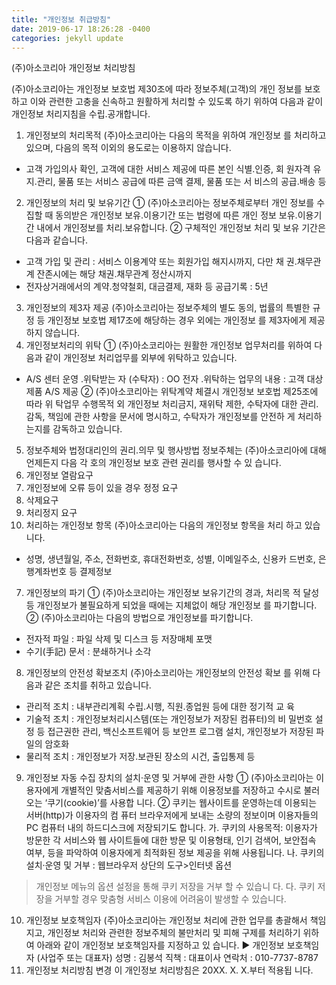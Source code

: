 ```yaml
---
title: "개인정보 취급방침"
date: 2019-06-17 18:26:28 -0400
categories: jekyll update
---
```


(주)아소코리아 개인정보 처리방침

(주)아소코리아는 개인정보 보호법 제30조에 따라 정보주체(고객)의 개인
정보를 보호하고 이와 관련한 고충을 신속하고 원활하게 처리할 수 있도록
하기 위하여 다음과 같이 개인정보 처리지침을 수립․공개합니다.
1. 개인정보의 처리목적 (주)아소코리아는 다음의 목적을 위하여 개인정보
를 처리하고 있으며, 다음의 목적 이외의 용도로는 이용하지 않습니다.
 - 고객 가입의사 확인, 고객에 대한 서비스 제공에 따른 본인 식별․인증, 회
원자격 유지․관리, 물품 또는 서비스 공급에 따른 금액 결제, 물품 또는 서
비스의 공급․배송 등
2. 개인정보의 처리 및 보유기간 ① (주)아소코리아는 정보주체로부터 개인
정보를 수집할 때 동의받은 개인정보 보유․이용기간 또는 법령에 따른 개인
정보 보유․이용기간 내에서 개인정보를 처리․보유합니다.
 ② 구체적인 개인정보 처리 및 보유 기간은 다음과 같습니다.
 - 고객 가입 및 관리 : 서비스 이용계약 또는 회원가입 해지시까지, 다만 채
권․채무관계 잔존시에는 해당 채권․채무관계 정산시까지
 - 전자상거래에서의 계약․청약철회, 대금결제, 재화 등 공급기록 : 5년
3. 개인정보의 제3자 제공 (주)아소코리아는 정보주체의 별도 동의, 법률의
특별한 규정 등 개인정보 보호법 제17조에 해당하는 경우 외에는 개인정보
를 제3자에게 제공하지 않습니다.
4. 개인정보처리의 위탁 ① (주)아소코리아는 원활한 개인정보 업무처리를
위하여 다음과 같이 개인정보 처리업무를 외부에 위탁하고 있습니다.
 - A/S 센터 운영
 ․위탁받는 자 (수탁자) : OO 전자
 ․위탁하는 업무의 내용 : 고객 대상 제품 A/S 제공
 ② (주)아소코리아는 위탁계약 체결시 개인정보 보호법 제25조에 따라 위
탁업무 수행목적 외 개인정보 처리금지, 재위탁 제한, 수탁자에 대한 관리․
감독, 책임에 관한 사항을 문서에 명시하고, 수탁자가 개인정보를 안전하
게 처리하는지를 감독하고 있습니다.
5. 정보주체와 법정대리인의 권리․의무 및 행사방법 정보주체는 (주)아소코리아에 대해 언제든지 다음 각 호의 개인정보 보호 관련 권리를 행사할 수 있
습니다.
 1. 개인정보 열람요구
 2. 개인정보에 오류 등이 있을 경우 정정 요구
 3. 삭제요구
 4. 처리정지 요구
6. 처리하는 개인정보 항목 (주)아소코리아는 다음의 개인정보 항목을 처리
하고 있습니다.
 - 성명, 생년월일, 주소, 전화번호, 휴대전화번호, 성별, 이메일주소, 신용카
드번호, 은행계좌번호 등 결제정보
7. 개인정보의 파기 ① (주)아소코리아는 개인정보 보유기간의 경과, 처리목
적 달성 등 개인정보가 불필요하게 되었을 때에는 지체없이 해당 개인정보
를 파기합니다.
 ② (주)아소코리아는 다음의 방법으로 개인정보를 파기합니다.
 - 전자적 파일 : 파일 삭제 및 디스크 등 저장매체 포맷
 - 수기(手記) 문서 : 분쇄하거나 소각
8. 개인정보의 안전성 확보조치 (주)아소코리아는 개인정보의 안전성 확보
를 위해 다음과 같은 조치를 취하고 있습니다.
 - 관리적 조치 : 내부관리계획 수립․시행, 직원․종업원 등에 대한 정기적 교
육
 - 기술적 조치 : 개인정보처리시스템(또는 개인정보가 저장된 컴퓨터)의 비
밀번호 설정 등 접근권한 관리, 백신소프트웨어 등 보안프
로그램 설치, 개인정보가 저장된 파일의 암호화
 - 물리적 조치 : 개인정보가 저장․보관된 장소의 시건, 출입통제 등
9. 개인정보 자동 수집 장치의 설치·운영 및 거부에 관한 사항
① (주)아소코리아는 이용자에게 개별적인 맞춤서비스를 제공하기
위해 이용정보를 저장하고 수시로 불러오는 ‘쿠기(cookie)’를 사용합
니다.
② 쿠키는 웹사이트를 운영하는데 이용되는 서버(http)가 이용자의 컴
퓨터 브라우저에게 보내는 소량의 정보이며 이용자들의 PC 컴퓨터
내의 하드디스크에 저장되기도 합니다.
가. 쿠키의 사용목적: 이용자가 방문한 각 서비스와 웹 사이트들에
대한 방문 및 이용형태, 인기 검색어, 보안접속 여부, 등을 파악하여
이용자에게 최적화된 정보 제공을 위해 사용됩니다.
나. 쿠키의 설치·운영 및 거부 : 웹브라우저 상단의 도구>인터넷 옵션
>개인정보 메뉴의 옵션 설정을 통해 쿠키 저장을 거부 할 수 있습니
다.
다. 쿠키 저장을 거부할 경우 맞춤형 서비스 이용에 어려움이 발생할
수 있습니다.
10. 개인정보 보호책임자 (주)아소코리아는 개인정보 처리에 관한 업무를
총괄해서 책임지고, 개인정보 처리와 관련한 정보주체의 불만처리 및 피해
구제를 처리하기 위하여 아래와 같이 개인정보 보호책임자를 지정하고 있
습니다.
 ▶ 개인정보 보호책임자 (사업주 또는 대표자)
 성명 : 김봉석 직책 : 대표이사
 연락처 : 010-7737-8787
11. 개인정보 처리방침 변경 이 개인정보 처리방침은 20XX. X. X.부터 적용됩
니다.